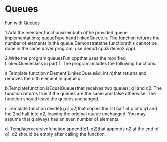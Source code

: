 # Queues
Fun with Queues

1.Add the member functionsizeinboth ofthe provided queue implementations; queueType.hand linkedQueue.h. The function returns the number of elements in the queue.Demonstratethe function(this cannot be done in the same driver program; use demo1.cpp& demo2.cpp).

2.Write the program queuesFun.cppthat uses the modified LinkedQueueclass in part 1. The programincludes the following functions:

a.Template function nElement(LinkedQueue<T>&q, int n)that returns and removes the n'th element in queue q. 

b.Templatefunction isEqualQueuesthat receives two queues; q1 and q2. The function returns true if the queues are the same and false otherwise. The function should leave the queues unchanged. 

c.Template function divide(q,q1,q2)that copies the 1st half of q into q1 and the 2nd half into q2, leaving the original queue unchanged. You may assume that q always has an even number of elements.

d. Templaterecursivefunction append(q1, q2)that appends q2 at the end of q1. q2 should be empty after calling the function.

